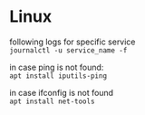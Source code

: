 
# Linux

following logs for specific service  
`journalctl -u service_name -f`

in case ping is not found:  
`apt install iputils-ping`

in case ifconfig is not found  
`apt install net-tools`

